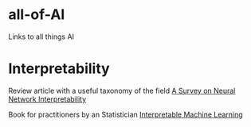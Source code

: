 # all-of-AI
Links to all things AI

# Interpretability

Review article with a useful taxonomy of the field
[A Survey on Neural Network Interpretability](https://arxiv.org/pdf/2012.14261.pdf)


Book for practitioners by an Statistician
[Interpretable Machine Learning](https://christophm.github.io/interpretable-ml-book/influential.html#influential)
